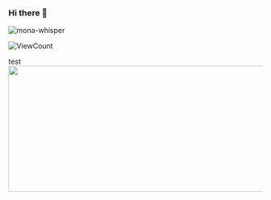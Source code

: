 ### Hi there 👋


<!--
**joaquintalice/joaquintalice** is a ✨ _special_ ✨ repository because its `README.md` (this file) appears on your GitHub profile.

Here are some ideas to get you started:

- 🔭 I’m currently working on ...
- 🌱 I’m currently learning ...
- 👯 I’m looking to collaborate on ...
- 🤔 I’m looking for help with ...
- 💬 Ask me about ...
- 📫 How to reach me: ...
- 😄 Pronouns: ...
- ⚡ Fun fact: ...
-->
![mona-whisper](https://user-images.githubusercontent.com/78387674/217340190-e0189090-d891-413c-8bd9-5caa1e888848.gif)

![ViewCount](https://views.whatilearened.today/views/github/joaquintalice/views.svg)

<div class="test">test</div>

<img src="https://user-images.githubusercontent.com/78387674/217348376-d3de1ef9-a0d1-475d-ae6a-bb958936ee5f.gif" width="1000px" height="250px">

